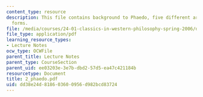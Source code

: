 ```yaml
---
content_type: resource
description: This file contains background to Phaedo, five different arguments and
  forms.
file: /media/courses/24-01-classics-in-western-philosophy-spring-2006/dd38e24d818603600956d982bcd83724_2_phaedo.pdf
file_type: application/pdf
learning_resource_types:
- Lecture Notes
ocw_type: OCWFile
parent_title: Lecture Notes
parent_type: CourseSection
parent_uid: ee03203e-3e7b-dbd2-57d5-ea47c421184b
resourcetype: Document
title: 2_phaedo.pdf
uid: dd38e24d-8186-0360-0956-d982bcd83724
---
```

